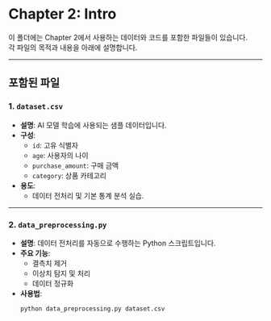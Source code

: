 # Chapter 2: Intro

이 폴더에는 Chapter 2에서 사용하는 데이터와 코드를 포함한 파일들이 있습니다.  
각 파일의 목적과 내용을 아래에 설명합니다.

---

## 포함된 파일

### 1. `dataset.csv`
- **설명**: AI 모델 학습에 사용되는 샘플 데이터입니다.
- **구성**:
  - `id`: 고유 식별자
  - `age`: 사용자의 나이
  - `purchase_amount`: 구매 금액
  - `category`: 상품 카테고리
- **용도**:
  - 데이터 전처리 및 기본 통계 분석 실습.

---

### 2. `data_preprocessing.py`
- **설명**: 데이터 전처리를 자동으로 수행하는 Python 스크립트입니다.
- **주요 기능**:
  - 결측치 제거
  - 이상치 탐지 및 처리
  - 데이터 정규화
- **사용법**:
  ```bash
  python data_preprocessing.py dataset.csv
